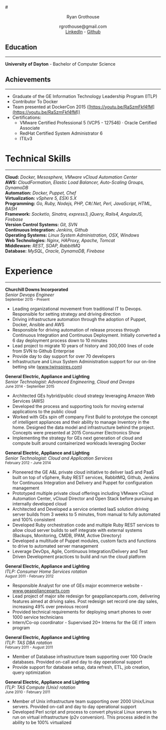 #<center>Ryan Grothouse</center>
<center>rgrothouse@gmail.com</center>
<center><a href="http://linkedin.com/in/ryangrothouse">LinkedIn</a> - <a href="http://github.com/udryan10"> Github </a> </center>


## Education
---
**University of Dayton** - Bachelor of Computer Science

## Achievements
---
- Graduate of the GE Information Technology Leadership Program (ITLP) 
- Contributor To Docker
- Team presented at DockerCon 2015 ([https://youtu.be/RaSzmFkf4fM](https://youtu.be/RaSzmFkf4fM))
- Certifications:
  - VMware Certified Professional 5 (VCP5 - 127546) · Oracle Certified Associate
  - RedHat Certified System Administrator 6
  - ITILv3

# Technical Skills
---
**Cloud:** _Docker, Mesosphere, VMware vCloud Automation Center_    
**AWS:** _CloudFormation, Elastic Load Balancer, Auto-Scaling Groups, DynamoDB_  
**Automation:** _Docker, Puppet, Chef_  
**Virtualization:** _vSphere 5, ESXi 5.X_  
**Programming:** _Go, Ruby, Nodejs, PHP, C#/.Net, Perl, JavaScript, HTML, BASH_  
**Framework:** _Socketio, Sinatra, express3, jQuery, Rails4, AngularJS, Firebase_  
**Version Control Systems:** _Git, SVN_  
**Continuous Integration:** _Jenkins, Github_  
**Operating Systems:** _Linux System Administration, OSX, Windows_  
**Web Technologies:** _Nginx, HAProxy, Apache, Tomcat_  
**Middleware:** _REST, SOAP, RabbitMQ_  
**Database:** _MySQL, Oracle, DynamoDB, Firebase_  

# Experience
---
**Churchill Downs Incorporated**                                        
_Senior Devops Engineer_  
<sup>September 2015 - Present</sup>  

- Leading organizational movement from traditional IT to Devops. Responsible for setting strategy and driving direction
- Driving infrastructure automation through the adoption of Puppet, Docker, Ansible and AWS
- Responsible for driving automation of release process through Continuous Integration and Continuous Deployment. Initially converted a 6 day deployment process down to 10 minutes
- Lead project to migrate 10 years of history and 300,000 lines of code from SVN to Github Enterprise
- Provide day to day support for over 70 developers
- Infrastructure and Linux System Administration support for our on-line betting site (www.twinspires.com)

**General Electric, Appliance and Lighting**  
_Senior Technologist: Advanced Engineering, Cloud and Devops_  
<sup>June 2014 - September 2015</sup>  

- Architected GEs hybrid/public cloud strategy leveraging Amazon Web Services (AWS)  
- Developed the process and supporting tools for moving external applications to the public cloud  
- Worked with GEs spin off company First Build to prototype the concept of intelligent appliances and their ability to manage Inventory in the home. Designed the data model and infrastructure behind the project. Concepts were presented at 2015 Consumer Electronics Show
- Implementing the strategy for GEs next generation of cloud and compute built around containerized
workloads leveraging Docker

**General Electric, Appliance and Lighting**  
_Senior Technologist: Cloud and Application Services_  
<sup>February 2012 - June 2014</sup>  

- Pioneered the GE A&L private cloud initiative to deliver IaaS and PaaS built on top of vSphere, Ruby REST services, RabbitMQ, Github, Jenkins for Continuous Integration and Delivery and Puppet for configuration management
- Prototyped multiple private cloud offerings including VMware vCloud Automation Center, vCloud Director and Open Stack before pursuing an internally developed cloud
- Architected and Developed a service oriented IaaS solution driving server builds from 3 weeks to 5
minutes, from manual to fully automated and 100% consistent
- Developed Ruby orchestration code and multiple Ruby REST services to allow cloud server builds to self integrate with external systems (Backups, Monitoring, CMDB, IPAM, Active Directory)
- Developed a multitude of Puppet modules, custom facts and functions to drive to automated server management
- Leverage DevOps, Agile, Continuous Integration/Delivery and Test Driven Development practices to build and run the cloud platform

**General Electric, Appliance and Lighting**  
_ITLP: Consumer Home Services rotation_  
<sup>August 2011 - February 2012</sup>  

- Responsible Analyst for one of GEs major ecommerce website - www.geapplianceparts.com
- Lead project of major site redesign for geapplianceparts.com, delivering features aimed at driving sales. Post redesign set record one day sales, increasing 49% over previous record
- Provided technical requirements for deploying smart phones to over 1000 service technicians
- Intern/Co-op coordinator - Supervised 20+ Interns for the GE IT intern program

**General Electric, Appliance and Lighting**  
_ITLP: TAS DBA rotation_  
<sup>February 2011 - August 2011</sup>  

- Member of Database infrastructure team supporting over 100 Oracle databases. Provided on-call and day to day operational support
- Provide support for database setup, data refresh, ETL, job creation, query optimization

**General Electric, Appliance and Lighting**  
_ITLP: TAS Compute (Unix) rotation_  
<sup>June 2010 - February 2011</sup>  

- Member of Unix infrastructure team supporting over 2000 Unix/Linux servers. Provided on-call and day to day operational support
- Developed Perl script and process to convert physical Linux servers to run on virtual infrastructure (p2v conversion). This process aided in the ability to be 100% virtualized